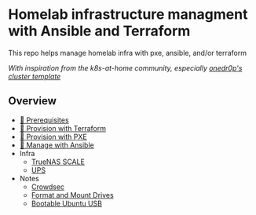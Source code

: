# Homelab infrastructure managment with Ansible and Terraform

This repo helps manage homelab infra with pxe, ansible, and/or terraform

_With inspiration from the k8s-at-home community, especially [onedr0p's cluster template](https://github.com/onedr0p/flux-cluster-template)_

## Overview

<!-- no toc -->
- [📝 Prerequisites](./1-prerequisites.md)
- [📡 Provision with Terraform](./2-terraform.md)
- [🧚 Provision with PXE](./pxe.md)
- [🤖 Manage with Ansible](./3-ansible.md)
- Infra
  - [TrueNAS SCALE](./truenas.md)
  - [UPS](./ups.md)
- Notes
  - [Crowdsec](./notes/crowdsec.md)
  - [Format and Mount Drives](./notes/format_and_mount.md)
  - [Bootable Ubuntu USB](./notes/ubuntu_usb.md)
